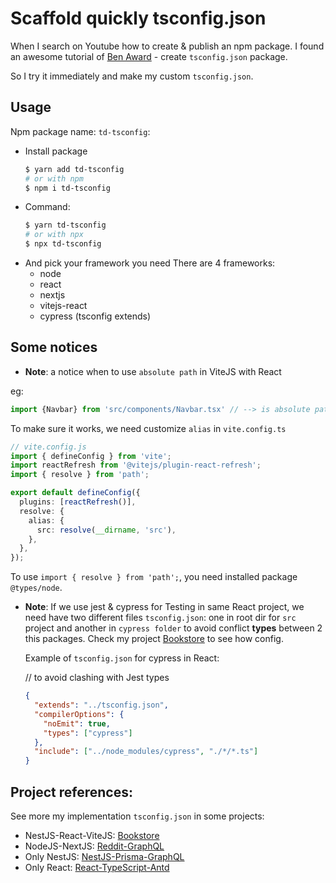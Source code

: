 # Scaffold quickly tsconfig.json

When I search on Youtube how to create & publish an npm package. 
I found an awesome tutorial of [Ben Award](https://www.youtube.com/watch?v=Ufwbp838yZA) - create `tsconfig.json` package.

So I try it immediately and make my custom `tsconfig.json`.

## Usage

Npm package name: `td-tsconfig`:

- Install package
  ```bash
  $ yarn add td-tsconfig
  # or with npm
  $ npm i td-tsconfig
  ```
- Command:
  ```bash
  $ yarn td-tsconfig
  # or with npx
  $ npx td-tsconfig
  ```
- And pick your framework you need
  There are 4 frameworks:
  - node
  - react
  - nextjs
  - vitejs-react
  - cypress (tsconfig extends)

## Some notices

- **Note**: a notice when to use `absolute path` in ViteJS with React

eg:
```ts
import {Navbar} from 'src/components/Navbar.tsx' // --> is absolute path with baseUrl= "./"
```

To make sure it works, we need customize `alias` in `vite.config.ts` 


```ts
// vite.config.js
import { defineConfig } from 'vite';
import reactRefresh from '@vitejs/plugin-react-refresh';
import { resolve } from 'path';

export default defineConfig({
  plugins: [reactRefresh()],
  resolve: {
    alias: {
      src: resolve(__dirname, 'src'),
    },
  },
});

```
To use `import { resolve } from 'path';`, you need installed package `@types/node`.

- **Note**: If we use jest & cypress for Testing in same React project, we need have two different files `tsconfig.json`: one in root dir for `src` project and another in `cypress folder` to avoid conflict **types** between 2 this packages. Check my project [Bookstore](https://github.com/tienduy-nguyen/bookstore.git) to see how config.

  Example of `tsconfig.json` for cypress in React: 


  // to avoid clashing with Jest types
  ```json
  {
    "extends": "../tsconfig.json",
    "compilerOptions": {
      "noEmit": true,
      "types": ["cypress"]
    },
    "include": ["../node_modules/cypress", "./*/*.ts"]
  }


  ```


## Project references:
See more my implementation `tsconfig.json` in some projects:

- NestJS-React-ViteJS: [Bookstore](https://github.com/tienduy-nguyen/bookstore)
- NodeJS-NextJS: [Reddit-GraphQL](https://gitlab.com/tienduy-nguyen/reddit-graphql)
- Only NestJS: [NestJS-Prisma-GraphQL](https://github.com/tienduy-nguyen/nestjs-graphql-prisma)
- Only React: [React-TypeScript-Antd](https://github.com/tienduy-nguyen/react-typescript-example)
